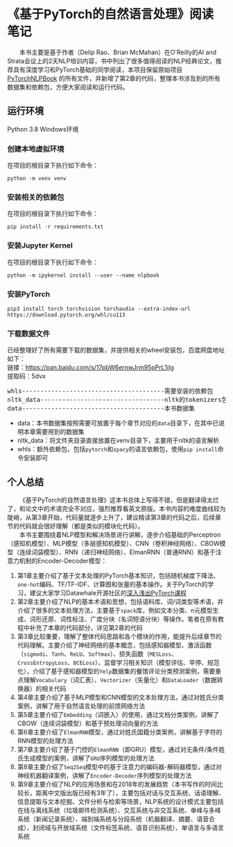 # 《基于PyTorch的自然语言处理》阅读笔记
&emsp;&emsp;本书主要是基于作者（Delip Rao、Brian McMahan）在O'Reilly的AI and Strata会议上的2天NLP培训内容，书中列出了很多值得阅读的NLP经典论文，推荐具有深度学习和PyTorch基础的同学阅读，本项目保留原始项目 [PyTorchNLPBook](https://github.com/joosthub/PyTorchNLPBook) 的所有文件，并新增了第2章的代码，整理本书涉及到的所有数据集和依赖包，方便大家阅读和运行代码。

## 运行环境
Python 3.8 Windows环境

### 创建本地虚拟环境
在项目的根目录下执行如下命令：
```shell
python -m venv venv
```

### 安装相关的依赖包
在项目的根目录下执行如下命令：
```shell
pip install -r requirements.txt
```

### 安装Jupyter Kernel
在项目的根目录下执行如下命令：
```shell
python -m ipykernel install --user --name nlpbook
```

### 安装PyTorch
```shell
pip3 install torch torchvision torchaudio --extra-index-url https://download.pytorch.org/whl/cu113
```

### 下载数据文件
已经整理好了所有需要下载的数据集，并提供相关的wheel安装包，百度网盘地址如下：  
链接：https://pan.baidu.com/s/17pbW6ernwJrm95pPrL1iIg  
提取码：5dvx  
<pre>
whls---------------------------------------需要安装的依赖包
nltk_data----------------------------------nltk的tokenizers包
data---------------------------------------本书数据集
</pre>

- data：本书数据集按照需要可放置于每个章节对应的`data`目录下，在其中已说明本章需要用到的数据集  
- nltk_data：将文件夹目录直接放置在venv目录下，主要用于nltk的语言解析
- whls：额外依赖包，包括`pytorch`和`spacy`的语言依赖包，使用`pip install`命令安装即可

## 个人总结
&emsp;&emsp;《基于PyTorch的自然语言处理》这本书总体上写得不错，但是翻译得太烂了，和论文中的术语完全不对应，强烈推荐看英文原版。本书内容的难度曲线较为陡峭，从第3章开始，代码量就逐步上升了，建议精读第3章的代码之后，后续章节的代码就会很好理解（都是类似的模块化代码）。  
&emsp;&emsp;本书主要围绕着NLP模型和解决场景进行讲解，逐步介绍基础的Perceptron（感知机模型）、MLP模型（多层感知机模型）、CNN（卷积神经网络）、CBOW模型（连续词袋模型）、RNN（递归神经网络）、ElmanRNN（普通RNN）和基于注意力机制的Encoder-Decoder模型：
1. 第1章主要介绍了基于文本处理的PyTorch基本知识，包括随机梯度下降法、`one-hot`编码、TF/TF-IDF、计算图和张量的基本操作。关于PyTorch的学习，建议大家学习Datawhale开源社区的[深入浅出PyTorch课程](https://datawhalechina.github.io/thorough-pytorch/)
2. 第2章主要介绍了NLP的基本术语和思想，包括语料库、词/词类型等术语，并介绍了很多的文本处理方法，主要基于`spack`库，例如文本分类、n元模型生成、词形还原、词性标注、广度分块（名词短语分块）等操作。笔者在原有教程中补充了本章的代码部分，详见第2章的代码
3. 第3章比较重要，理解了整体代码思路和各个模块的作用，能提升后续章节的代码理解。主要介绍了神经网络的基本概念，包括感知器模型、激活函数（`sigmodi`、`Tanh`、`ReLU`、`Softmax`）、损失函数（`MESLoss`、`CrossEntropyLoss`、`BCELoss`）、监督学习相关知识（模型评估、早停、规范化），介绍了基于感知器模型的`Yelp`数据集的餐馆评论分类预测案例，需要重点理解`Vocabulary`（词汇表）、`Vectorizer`（矢量化）和`DataLoader`（数据转换器）的相关代码
4. 第4章主要介绍了基于MLP模型和CNN模型的文本处理方法，通过对姓氏分类案例，讲解了用于自然语言处理的前馈网络方法
5. 第5章主要介绍了`Embedding`（词嵌入）的使用，通过文档分类案例，讲解了CBOW（连续词袋模型）和基于预处理词向量的方法
6. 第6章主要介绍了`ElmanRNN`模型，通过对姓氏国籍分类案例，讲解基于字符的RNN模型的处理方法
7. 第7章主要介绍了基于门控的`ElmanRNN`（即GRU）模型，通过对无条件/条件姓氏生成模型的案例，讲解了`GRU`序列模型的处理方法
8. 第8章主要介绍了`Seq2Seq`模型中的基于注意力的编码器-解码器模型，通过对神经机器翻译案例，讲解了`Encoder-Decoder`序列模型的处理方法
9. 第9章主要介绍了NLP的应用场景和在2018年的发展趋势（本书写作的时间比较长，距离中文版出版已经有3年了），主要包括对话与交互系统、话语理解、信息提取与文本挖掘、文件分析与检索等场景，NLP系统的设计模式主要包括在线与离线系统（垃圾邮件检测系统）、交互系统与非交互系统、单峰与多峰系统（新闻记录系统）、端到端系统与分段系统（机器翻译、摘要、语音合成）、封闭域与开放域系统（文件标签系统、语音识别系统）、单语言与多语言系统